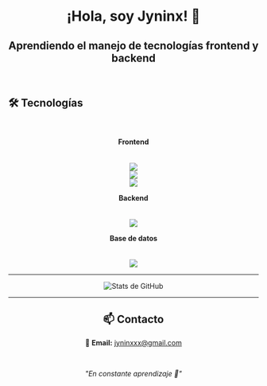 
<div align="center">
  
# ¡Hola, soy Jyninx! 👋

## Aprendiendo el manejo de tecnologías frontend y backend

</div>
  
<br>

## 🛠️ Tecnologías
<br>
<div align="center">

**Frontend**  
<br>  
<img src="https://img.shields.io/badge/HTML5-E34F26?style=for-the-badge&logo=html5&logoColor=white" />  
<img src="https://img.shields.io/badge/CSS3-1572B6?style=for-the-badge&logo=css3&logoColor=white" />  
<img src="https://img.shields.io/badge/JavaScript-F7DF1E?style=for-the-badge&logo=javascript&logoColor=black" />

**Backend**  
<br>  
<img src="https://img.shields.io/badge/PHP-777BB4?style=for-the-badge&logo=php&logoColor=white" />

**Base de datos**  
<br>  
<img src="https://img.shields.io/badge/MySQL-005C84?style=for-the-badge&logo=mysql&logoColor=white" />

</div>

---

<div align="center">

![Stats de GitHub](https://github-readme-stats.vercel.app/api?username=Jyninx&show_icons=true&theme=tokyonight&hide_border=true&bg_color=0D1117)

</div>

---

<div align="center">

## 📫 Contacto

📧 **Email:** [jyninxxx@gmail.com](mailto:jyninxxx@gmail.com)

<br>

*"En constante aprendizaje 🚀"*

</div>
